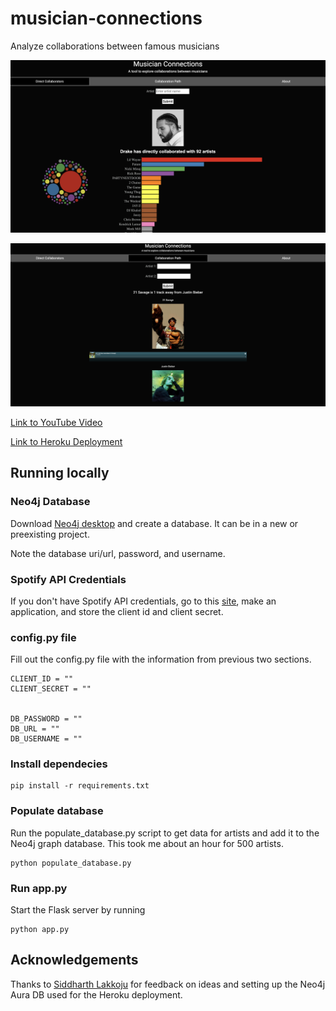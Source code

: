 # musician-connections
Analyze collaborations between famous musicians

<!-- [![Musician-Collaborations](https://img.youtube.com/vi/KpuqFtTYpeQ/0.jpg)](https://www.youtube.com/watch?v=KpuqFtTYpeQ)
 -->



![Direct Collaborations](https://github.com/saahithjanapati/musician-connections/blob/main/screenshot.png?raw=true)

![Collaboration Path](https://github.com/saahithjanapati/musician-connections/blob/main/screenshot2.png?raw=true)

<!-- [https://github.com/saahithjanapati/musician-connections/blob/main/screenshot.png?raw=true]
 -->
[Link to YouTube Video](https://www.youtube.com/watch?v=KpuqFtTYpeQ)

[Link to Heroku Deployment](https://musician-connections.herokuapp.com/)

## Running locally


### Neo4j Database 
Download [Neo4j desktop](https://neo4j.com/download/) and create a database. It can be in a new or preexisting project.

Note the database uri/url, password, and username. 


### Spotify API Credentials
If you don't have Spotify API credentials, go to this [site](https://developer.spotify.com/dashboard/applications), make an application, and store the client id and client secret.


### config.py file
Fill out the config.py file with the information from previous two sections.
```
CLIENT_ID = ""
CLIENT_SECRET = ""


DB_PASSWORD = ""
DB_URL = ""
DB_USERNAME = ""
```


### Install dependecies
```
pip install -r requirements.txt
```

### Populate database
Run the populate_database.py script to get data for artists and add it to the Neo4j graph database. This took me about an hour for 500 artists.

```
python populate_database.py
```

### Run app.py
Start the Flask server by running
```
python app.py
```



## Acknowledgements
Thanks to [Siddharth Lakkoju](https://github.com/sidlakkoju) for feedback on ideas and setting up the Neo4j Aura DB used for the Heroku deployment.